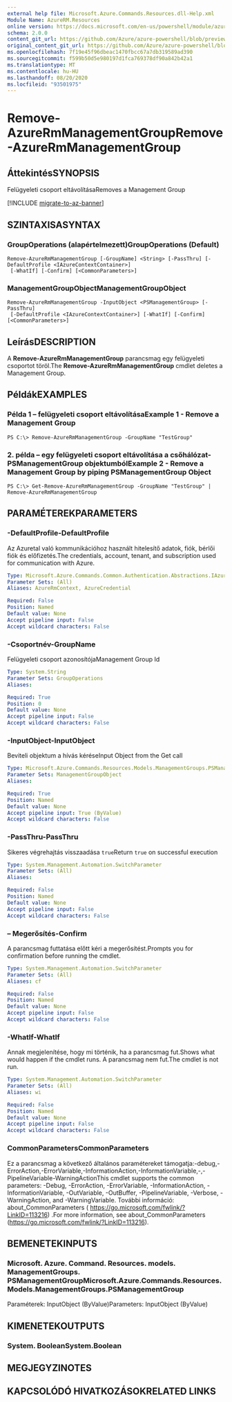 ```yaml
---
external help file: Microsoft.Azure.Commands.Resources.dll-Help.xml
Module Name: AzureRM.Resources
online version: https://docs.microsoft.com/en-us/powershell/module/azurerm.resources/remove-azurermmanagementgroup/
schema: 2.0.0
content_git_url: https://github.com/Azure/azure-powershell/blob/preview/src/ResourceManager/Resources/Commands.Resources/help/Remove-AzureRmManagementGroup.md
original_content_git_url: https://github.com/Azure/azure-powershell/blob/preview/src/ResourceManager/Resources/Commands.Resources/help/Remove-AzureRmManagementGroup.md
ms.openlocfilehash: 7f19e45f96dbeac1470fbcc67a7db319589ad390
ms.sourcegitcommit: f599b50d5e980197d1fca769378df90a842b42a1
ms.translationtype: MT
ms.contentlocale: hu-HU
ms.lasthandoff: 08/20/2020
ms.locfileid: "93501975"
---
```

# <span data-ttu-id="f6b06-101">Remove-AzureRmManagementGroup</span><span class="sxs-lookup"><span data-stu-id="f6b06-101">Remove-AzureRmManagementGroup</span></span>

## <span data-ttu-id="f6b06-102">Áttekintés</span><span class="sxs-lookup"><span data-stu-id="f6b06-102">SYNOPSIS</span></span>
<span data-ttu-id="f6b06-103">Felügyeleti csoport eltávolítása</span><span class="sxs-lookup"><span data-stu-id="f6b06-103">Removes a Management Group</span></span>

[!INCLUDE [migrate-to-az-banner](../../includes/migrate-to-az-banner.md)]

## <span data-ttu-id="f6b06-104">SZINTAXISA</span><span class="sxs-lookup"><span data-stu-id="f6b06-104">SYNTAX</span></span>

### <span data-ttu-id="f6b06-105">GroupOperations (alapértelmezett)</span><span class="sxs-lookup"><span data-stu-id="f6b06-105">GroupOperations (Default)</span></span>
```
Remove-AzureRmManagementGroup [-GroupName] <String> [-PassThru] [-DefaultProfile <IAzureContextContainer>]
 [-WhatIf] [-Confirm] [<CommonParameters>]
```

### <span data-ttu-id="f6b06-106">ManagementGroupObject</span><span class="sxs-lookup"><span data-stu-id="f6b06-106">ManagementGroupObject</span></span>
```
Remove-AzureRmManagementGroup -InputObject <PSManagementGroup> [-PassThru]
 [-DefaultProfile <IAzureContextContainer>] [-WhatIf] [-Confirm] [<CommonParameters>]
```

## <span data-ttu-id="f6b06-107">Leírás</span><span class="sxs-lookup"><span data-stu-id="f6b06-107">DESCRIPTION</span></span>
<span data-ttu-id="f6b06-108">A **Remove-AzureRmManagementGroup** parancsmag egy felügyeleti csoportot töröl.</span><span class="sxs-lookup"><span data-stu-id="f6b06-108">The **Remove-AzureRmManagementGroup** cmdlet deletes a Management Group.</span></span>

## <span data-ttu-id="f6b06-109">Példák</span><span class="sxs-lookup"><span data-stu-id="f6b06-109">EXAMPLES</span></span>

### <span data-ttu-id="f6b06-110">Példa 1 – felügyeleti csoport eltávolítása</span><span class="sxs-lookup"><span data-stu-id="f6b06-110">Example 1 - Remove a Management Group</span></span>
```
PS C:\> Remove-AzureRmManagementGroup -GroupName "TestGroup"
```

### <span data-ttu-id="f6b06-111">2. példa – egy felügyeleti csoport eltávolítása a csőhálózat-PSManagementGroup objektumból</span><span class="sxs-lookup"><span data-stu-id="f6b06-111">Example 2 - Remove a Management Group by piping PSManagementGroup Object</span></span>
```
PS C:\> Get-Remove-AzureRmManagementGroup -GroupName "TestGroup" | Remove-AzureRmManagementGroup
```

## <span data-ttu-id="f6b06-112">PARAMÉTEREK</span><span class="sxs-lookup"><span data-stu-id="f6b06-112">PARAMETERS</span></span>

### <span data-ttu-id="f6b06-113">-DefaultProfile</span><span class="sxs-lookup"><span data-stu-id="f6b06-113">-DefaultProfile</span></span>
<span data-ttu-id="f6b06-114">Az Azuretal való kommunikációhoz használt hitelesítő adatok, fiók, bérlői fiók és előfizetés.</span><span class="sxs-lookup"><span data-stu-id="f6b06-114">The credentials, account, tenant, and subscription used for communication with Azure.</span></span>

```yaml
Type: Microsoft.Azure.Commands.Common.Authentication.Abstractions.IAzureContextContainer
Parameter Sets: (All)
Aliases: AzureRmContext, AzureCredential

Required: False
Position: Named
Default value: None
Accept pipeline input: False
Accept wildcard characters: False
```

### <span data-ttu-id="f6b06-115">-Csoportnév</span><span class="sxs-lookup"><span data-stu-id="f6b06-115">-GroupName</span></span>
<span data-ttu-id="f6b06-116">Felügyeleti csoport azonosítója</span><span class="sxs-lookup"><span data-stu-id="f6b06-116">Management Group Id</span></span>

```yaml
Type: System.String
Parameter Sets: GroupOperations
Aliases:

Required: True
Position: 0
Default value: None
Accept pipeline input: False
Accept wildcard characters: False
```

### <span data-ttu-id="f6b06-117">-InputObject</span><span class="sxs-lookup"><span data-stu-id="f6b06-117">-InputObject</span></span>
<span data-ttu-id="f6b06-118">Beviteli objektum a hívás kérése</span><span class="sxs-lookup"><span data-stu-id="f6b06-118">Input Object from the Get call</span></span>

```yaml
Type: Microsoft.Azure.Commands.Resources.Models.ManagementGroups.PSManagementGroup
Parameter Sets: ManagementGroupObject
Aliases:

Required: True
Position: Named
Default value: None
Accept pipeline input: True (ByValue)
Accept wildcard characters: False
```

### <span data-ttu-id="f6b06-119">-PassThru</span><span class="sxs-lookup"><span data-stu-id="f6b06-119">-PassThru</span></span>
<span data-ttu-id="f6b06-120">Sikeres végrehajtás visszaadása `true`</span><span class="sxs-lookup"><span data-stu-id="f6b06-120">Return `true` on successful execution</span></span>

```yaml
Type: System.Management.Automation.SwitchParameter
Parameter Sets: (All)
Aliases:

Required: False
Position: Named
Default value: None
Accept pipeline input: False
Accept wildcard characters: False
```

### <span data-ttu-id="f6b06-121">– Megerősítés</span><span class="sxs-lookup"><span data-stu-id="f6b06-121">-Confirm</span></span>
<span data-ttu-id="f6b06-122">A parancsmag futtatása előtt kéri a megerősítést.</span><span class="sxs-lookup"><span data-stu-id="f6b06-122">Prompts you for confirmation before running the cmdlet.</span></span>

```yaml
Type: System.Management.Automation.SwitchParameter
Parameter Sets: (All)
Aliases: cf

Required: False
Position: Named
Default value: None
Accept pipeline input: False
Accept wildcard characters: False
```

### <span data-ttu-id="f6b06-123">-WhatIf</span><span class="sxs-lookup"><span data-stu-id="f6b06-123">-WhatIf</span></span>
<span data-ttu-id="f6b06-124">Annak megjelenítése, hogy mi történik, ha a parancsmag fut.</span><span class="sxs-lookup"><span data-stu-id="f6b06-124">Shows what would happen if the cmdlet runs.</span></span>
<span data-ttu-id="f6b06-125">A parancsmag nem fut.</span><span class="sxs-lookup"><span data-stu-id="f6b06-125">The cmdlet is not run.</span></span>

```yaml
Type: System.Management.Automation.SwitchParameter
Parameter Sets: (All)
Aliases: wi

Required: False
Position: Named
Default value: None
Accept pipeline input: False
Accept wildcard characters: False
```

### <span data-ttu-id="f6b06-126">CommonParameters</span><span class="sxs-lookup"><span data-stu-id="f6b06-126">CommonParameters</span></span>
<span data-ttu-id="f6b06-127">Ez a parancsmag a következő általános paramétereket támogatja:-debug,-ErrorAction,-ErrorVariable,-InformationAction,-InformationVariable,-,-PipelineVariable-WarningAction</span><span class="sxs-lookup"><span data-stu-id="f6b06-127">This cmdlet supports the common parameters: -Debug, -ErrorAction, -ErrorVariable, -InformationAction, -InformationVariable, -OutVariable, -OutBuffer, -PipelineVariable, -Verbose, -WarningAction, and -WarningVariable.</span></span> <span data-ttu-id="f6b06-128">További információ: about_CommonParameters ( https://go.microsoft.com/fwlink/?LinkID=113216) .</span><span class="sxs-lookup"><span data-stu-id="f6b06-128">For more information, see about_CommonParameters (https://go.microsoft.com/fwlink/?LinkID=113216).</span></span>

## <span data-ttu-id="f6b06-129">BEMENETEK</span><span class="sxs-lookup"><span data-stu-id="f6b06-129">INPUTS</span></span>

### <span data-ttu-id="f6b06-130">Microsoft. Azure. Command. Resources. models. ManagementGroups. PSManagementGroup</span><span class="sxs-lookup"><span data-stu-id="f6b06-130">Microsoft.Azure.Commands.Resources.Models.ManagementGroups.PSManagementGroup</span></span>
<span data-ttu-id="f6b06-131">Paraméterek: InputObject (ByValue)</span><span class="sxs-lookup"><span data-stu-id="f6b06-131">Parameters: InputObject (ByValue)</span></span>

## <span data-ttu-id="f6b06-132">KIMENETEK</span><span class="sxs-lookup"><span data-stu-id="f6b06-132">OUTPUTS</span></span>

### <span data-ttu-id="f6b06-133">System. Boolean</span><span class="sxs-lookup"><span data-stu-id="f6b06-133">System.Boolean</span></span>

## <span data-ttu-id="f6b06-134">MEGJEGYZI</span><span class="sxs-lookup"><span data-stu-id="f6b06-134">NOTES</span></span>

## <span data-ttu-id="f6b06-135">KAPCSOLÓDÓ HIVATKOZÁSOK</span><span class="sxs-lookup"><span data-stu-id="f6b06-135">RELATED LINKS</span></span>

